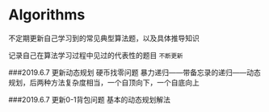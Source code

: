 # Algorithms
不定期更新自己学习到的常见典型算法题，以及具体推导知识

记录自己在算法学习过程中见过的代表性的题目 `不断更新`

###2019.6.7
更新动态规划 硬币找零问题 暴力递归——带备忘录的递归——动态规划，后两种方法复杂度相当，一个自顶向下，一个自底向上

###2019.6.7
更新0-1背包问题 基本的动态规划解法

